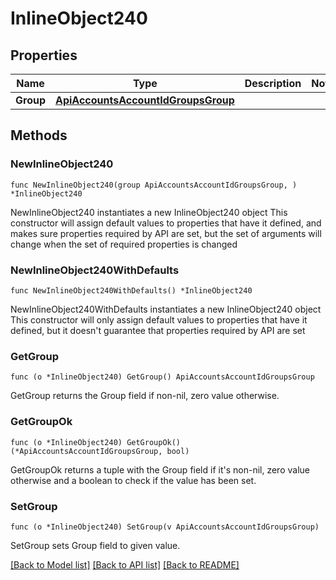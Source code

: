 # InlineObject240

## Properties

Name | Type | Description | Notes
------------ | ------------- | ------------- | -------------
**Group** | [**ApiAccountsAccountIdGroupsGroup**](_api_accounts__accountId__groups_group.md) |  | 

## Methods

### NewInlineObject240

`func NewInlineObject240(group ApiAccountsAccountIdGroupsGroup, ) *InlineObject240`

NewInlineObject240 instantiates a new InlineObject240 object
This constructor will assign default values to properties that have it defined,
and makes sure properties required by API are set, but the set of arguments
will change when the set of required properties is changed

### NewInlineObject240WithDefaults

`func NewInlineObject240WithDefaults() *InlineObject240`

NewInlineObject240WithDefaults instantiates a new InlineObject240 object
This constructor will only assign default values to properties that have it defined,
but it doesn't guarantee that properties required by API are set

### GetGroup

`func (o *InlineObject240) GetGroup() ApiAccountsAccountIdGroupsGroup`

GetGroup returns the Group field if non-nil, zero value otherwise.

### GetGroupOk

`func (o *InlineObject240) GetGroupOk() (*ApiAccountsAccountIdGroupsGroup, bool)`

GetGroupOk returns a tuple with the Group field if it's non-nil, zero value otherwise
and a boolean to check if the value has been set.

### SetGroup

`func (o *InlineObject240) SetGroup(v ApiAccountsAccountIdGroupsGroup)`

SetGroup sets Group field to given value.



[[Back to Model list]](../README.md#documentation-for-models) [[Back to API list]](../README.md#documentation-for-api-endpoints) [[Back to README]](../README.md)


